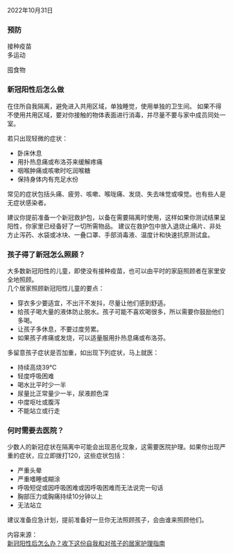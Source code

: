 2022年10月31日  
### 预防
接种疫苗   
多运动

囤食物

### 新冠阳性后怎么做

在住所自我隔离，避免进入共用区域，单独睡觉，使用单独的卫生间。
如果不得不使用共用区域，要对你接触的物体表面进行消毒，并尽量不要与家中成员同处一室。

若只出现轻微的症状：
- 卧床休息
- 用扑热息痛或布洛芬来缓解疼痛
- 咽喉肿痛或咳嗽时吃润喉糖
- 保持身体内有充足水份

常见的症状包括头痛、疲劳、咳嗽、喉咙痛、发烧、失去味觉或嗅觉。也有些人是无症状感染者。

建议你提前准备一个新冠救护包，以备在需要隔离时使用，这样如果你测试结果呈阳性，你家里已经备好了一切所需物品。
建议在救护包中放入退烧止痛片、非处方止泻药、水袋或冰块、一叠口罩、手部消毒液、温度计和快速抗原测试盒。

### 孩子得了新冠怎么照顾？
大多数新冠阳性的儿童，即使没有接种疫苗，也可以由平时的家庭照顾者在家里安全地照顾。   
几个居家照顾新冠阳性儿童的要点：
- 穿衣多少要适宜，不出汗不发抖，尽量让他们感到舒适。
- 给孩子喝大量的液体防止脱水。孩子可能不喜欢喝很多，所以需要你鼓励他们多喝。
- 让孩子多休息，不要过度劳累。
- 如果孩子疼痛或发烧，可以适量服用扑热息痛或布洛芬。   

多留意孩子症状是否加重，如出现下列症状，马上就医：
- 持续高烧39℃
- 轻度呼吸困难
- 喝水比平时少一半
- 尿量比正常量少一半，尿液颜色深
- 中度呕吐或腹泻
- 不能站立或行走

### 何时需要去医院？
少数人的新冠症状在隔离中可能会出现恶化现象，这需要医院护理。如果你出现严重的症状，应立即拨打120，这些症状包括：
- 严重头晕
- 严重嗜睡或糊涂
- 呼吸短促或因呼吸困难或因呼吸困难而无法说完一句话
- 胸部压力或胸痛持续10分钟以上
- 无法站立


建议准备应急计划，提前准备好一旦你无法照顾孩子，会由谁来照顾他们。
   
   
   
内容来源：   
 [新冠阳性后怎么办？收下这份自我和对孩子的居家护理指南](https://www.abc.net.au/chinese/2022-01-12/what-to-do-if-you-have-covid-tips-home-manage-symptoms/100752232)
